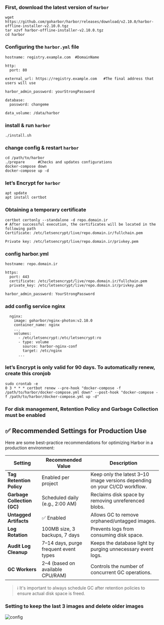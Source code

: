 ### First, download the latest version of `Harbor`
```
wget https://github.com/goharbor/harbor/releases/download/v2.10.0/harbor-offline-installer-v2.10.0.tgz
tar xzvf harbor-offline-installer-v2.10.0.tgz
cd harbor
```
### Configuring the `harbor.yml` file
```
hostname: registry.example.com  #DomainName

http:
  port: 80

external_url: https://registry.example.com   #The final address that users will use

harbor_admin_password: yourStrongPassword

database:
  password: changeme

data_volume: /data/harbor

```
### install & run `harbor`
```
./install.sh
```
### change config & restart `harbor`
```
cd /path/to/harbor
./prepare      #Checks and updates configurations
docker-compose down
docker-compose up -d

```
### let’s Encrypt for `harbor`
```
apt update
apt install certbot
``` 
### Obtaining a temporary certificate
```
certbot certonly --standalone -d repo.domain.ir
# After successful execution, the certificates will be located in the following path
Certificate: /etc/letsencrypt/live/repo.domain.ir/fullchain.pem

Private key: /etc/letsencrypt/live/repo.domain.ir/privkey.pem

```
### config harbor.yml
```
hostname: repo.domain.ir

https:
  port: 443
  certificate: /etc/letsencrypt/live/repo.domain.ir/fullchain.pem
  private_key: /etc/letsencrypt/live/repo.domain.ir/privkey.pem

harbor_admin_password: YourStrongPassword

```
### add config service nginx
```
  nginx:
    image: goharbor/nginx-photon:v2.10.0
    container_name: nginx
    ...
    volumes:
      - /etc/letsencrypt:/etc/letsencrypt:ro
      - type: volume
        source: harbor-nginx-conf
        target: /etc/nginx
      ...

```
### let’s Encrypt is only valid for 90 days. To automatically renew, create this cronjob
```
sudo crontab -e
0 3 * * * certbot renew --pre-hook "docker-compose -f /path/to/harbor/docker-compose.yml down" --post-hook "docker-compose -f /path/to/harbor/docker-compose.yml up -d"

```
### For disk management, Retention Policy and Garbage Collection must be enabled
## ✅ Recommended Settings for Production Use

Here are some best-practice recommendations for optimizing Harbor in a production environment:

| Setting                    | Recommended Value                          | Description                                                                 |
|----------------------------|--------------------------------------------|-----------------------------------------------------------------------------|
| **Tag Retention Policy**   | Enabled per project                        | Keep only the latest 3–10 image versions depending on your CI/CD workflow. |
| **Garbage Collection (GC)**| Scheduled daily (e.g., 2:00 AM)            | Reclaims disk space by removing unreferenced blobs.                         |
| **Untagged Artifacts**     | ✅ Enabled                                 | Allows GC to remove orphaned/untagged images.                               |
| **Log Rotation**           | 100MB size, 3 backups, 7 days              | Prevents logs from consuming disk space.                                    |
| **Audit Log Cleanup**      | 7–14 days, purge frequent event types      | Keeps the database light by purging unnecessary event logs.                 |
| **GC Workers**             | 2–4 (based on available CPU/RAM)           | Controls the number of concurrent GC operations.                            |

> ℹ️ It's important to always schedule GC after retention policies to ensure actual disk space is freed.
### Setting to keep the last 3 images and delete older images
![config](/Practical-tools/images/project-policy.png)

